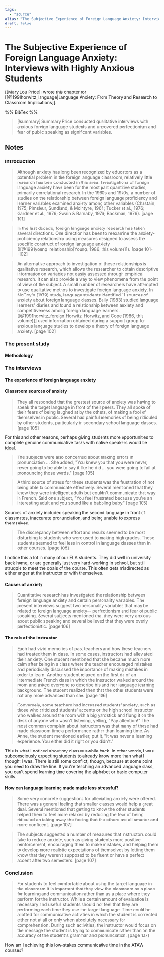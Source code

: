 ```yaml
---
tags:
  - "source"
alias: "The Subjective Experience of Foreign Language Anxiety: Interviews with Highly Anxious Students"
draft: false
---
```

# The Subjective Experience of Foreign Language Anxiety: Interviews with Highly Anxious Students
[[Mary Lou Price]] wrote this chapter for [[@1991horwitz_language|Language Anxiety: From Theory and Research to Classroom Implications]].

%% BibTex %%

> [!summary] Summary
> Price conducted qualitative interviews with anxious foreign language students and uncovered perfectionism and fear of public speaking as significant variables.
## Notes
### Introduction
> Although anxiety has long been recognized by educators as a potential problem in the foreign language classroom, relatively little research has ben conducted in this area. Investigations of foreign language anxiety have been for the most part quantitive studies, primarily correlational research. In the 1960s and 1970s, a number of studies on the relationship between foreign language proficiency and learner variables examined anxiety among other variables (Chastain, 1975; Pimsleur, Sundland, & McIntyre, 1964; Tucker et al., 1976; Gardner et al., 1976; Swain & Barnaby, 1976; Backman, 1976). [page 101]

> In the last decade, foreign language anxiety research has taken several directions. One direction has been to reexamine the anxiety-proficiency relationship using measures designed to assess the specific construct of foreign language anxiety ([[@1991young_relationship|Young, 1986, this volume]]). [page 101--102]

> An alternative approach to investigation of these relationships is qualitative research, which allows the researcher to obtain descriptive information on variables not easily assessed through empirical research. It can also provide a way to view phenomena from the point of view of the subject. A small number of researchers have attempted to use qualitative methos to investigate foreign language anxiety. In McCoy's (1979) study, language students identified 11 sources of anxiety about foreign language classes. Baily (1983) studied language learners' diaries and found a relationship between anxiety and competitiveness among foreign language learners. [[@1991horwitz_foreign|Horwitz, Horwitz, and Cope (1986, this volume)]] used information obtained during a support group for anxious language studies to develop a theory of foreign language anxiety. [page 102]

### The present study
#### Methodology
### The interviews
#### The experience of foreign language anxiety
#### Classroom sources of anxiety
> They all responded that the greatest source of anxiety was having to speak the target language in front of their peers. They all spoke of their fears of being laughed at by the others, of making a fool of themselves in public. Several had painful memories of being ridiculed by other students, particularly in secondary school language classes. [page 105]

For this and other reasons, perhaps giving students more opportunities to complete genuine communicative tasks with native speakers would be ideal.

> The subjects were also concerned about making errors in pronunciation ... She added, "You knew you that you were never, never going to be able to say it like he did ... you were going to fail at pronouncing those words." [page 105]

> A third source of stress for these students was the frustration of not being able to communicate effectively. Several mentioned that they knew they were intelligent adults but couldn't communicate that way in French. Said one subject, "You feel frustrated because you're an interesting adult and you sound like a babbling baby." [page 105]

Sources of anxiety included speaking the second language in front of classmates, inaccurate pronunciation, and being unable to express themselves.

> The discrepancy between effort and results seemed to be most disturbing to students who were used to making high grades. These students seemed to feel less in control in language classes than in other courses. [page 105]

I notice this a lot in many of our ELA students. They did well in university back home, or are generally just very hard-working in school, but still struggle to meet the goals of the course. This often gets misdirected as either anger at the instructor or with themselves.

#### Causes of anxiety
> Quantitative research has investigated the relationship between foreign language anxiety and certain personality variables. The present interviews suggest two personality variables that may be related to foreign language anxiety-- perfectionism and fear of public speaking. Several subjects mentioned that they were very anxious about public speaking and several believed that they were overly perfectionistic. [page 106]

#### The role of the instructor
> Each had vivid memories of past teachers and how these teachers had treated them in class. In some cases, instructors had alleviated their anxiety. One student mentioned that she became much more calm after being in a class where the teacher encouraged mistakes and periodically discussed the importance of making mistakes in order to learn. Another student relaxed on the first da of an intermediate French class in which the instructor walked around the room and asked everyone to describe his and her language learning background. The student realized then that the other students were not any more advanced than she. [page 106]

> Conversely, some teachers had increased students' anxiety, such as those who criticized students' accents or the high school instructor who walked around the room with a big yardstick and flung it on the desk of anyone who wasn't listening, yelling, "Pay attention!" The most common complain about instructors was that many of those had made classroom time a performance rather than learning time. As Anne, the student mentioned earlier, put it, "It was never a learning experience. You either did it right or you didn't."

This is what I noticed about my classes awhile back. In other words, I was subconsciously expecting students to already know more than what I thought I was. There is still some conflict, though, because at some point you need to draw the line. If you're teaching an advanced language class, you can't spend learning time covering the alphabet or basic computer skills.

#### How can language learning made made less stressful?
> Some very concrete suggestions for alleviating anxiety were offered. There was a general feeling that smaller classes would help a great deal. Several mentioned that getting to know the other students helped them to feel more relaxed by reducing the fear of being ridiculed an taking away the feeling that the others are all smarter and more confident. [page 107]

> The subjects suggested a number of measures that instructors could take to reduce anxiety, such as giving students more positive reinforcement, encouraging them to make mistakes, and helping them to develop more realistic expectations of themselves by letting them know that they weren't supposed to be fluent or have a perfect accent after two semesters. [page 107]

### Conclusion
> For students to feel comfortable about using the target language in the classroom it is important that they view the classroom as a place for learning and communication rather than as a place where they perform for the instructor. While a certain amount of evaluation is necessary and useful, students should not feel that they are performing each time they use the target language. Time could be allotted for communicative activities in which the student is corrected either not at all or only when absolutely necessary for comprehension. During such activities, the instructor would focus on the message the student is trying to communicate rather than on the accuracy of the student's grammar and pronunciation. [page 107]

How am I achieving this low-stakes communicative time in the ATAW courses?

